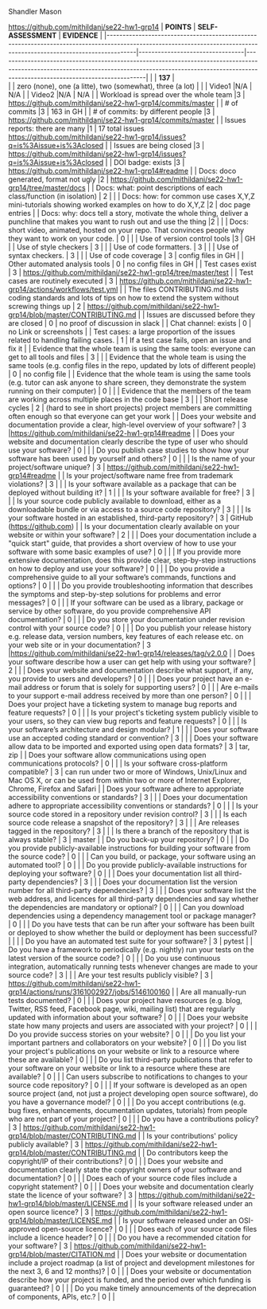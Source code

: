 Shandler Mason

https://github.com/mithildani/se22-hw1-grp14
| **POINTS**                                                                                                                                                          | **SELF-ASSESSMENT**             | **EVIDENCE**                                                                                                                                                                                             |
|---------------------------------------------------------------------------------------------------------------------------------------------------------------------|---------------------------------|----------------------------------------------------------------------------------------------------------------------------------------------------------------------------------------------------------|
|                                                                                                                                                                     | **137** |  
|                                                                                                                                                                     | zero (none), one (a litte), two (somewhat), three (a lot) |                                                                                                                                     |
| Video1                                                                                                                                                              |N/A                                 | N/A                                                                                                                       |
| Video2                                                                                                                                                              |N/A                                 | N/A                              |
| Workload is spread over the whole team                                                                                                                              |3                                 | https://github.com/mithildani/se22-hw1-grp14/commits/master                                                                                                                                                                                         |
| # of commits                                                                                                                                                        |3                                | 163 in GH                                                                                                                                                                                                  |
| # of commits: by different people                                                                                                                                   |3                                 | https://github.com/mithildani/se22-hw1-grp14/commits/master                                                                                                                                                                                                   |
| Issues reports: there are many                                                                                                                                      |1                                 | 17 total issues https://github.com/mithildani/se22-hw1-grp14/issues?q=is%3Aissue+is%3Aclosed                                                                                                                                                                                                         |
| Issues are being closed                                                                                                                                             |3                                 | https://github.com/mithildani/se22-hw1-grp14/issues?q=is%3Aissue+is%3Aclosed                                                                                                                                                                                         |
| DOI badge: exists                                                                                                                                                   |3                                 | https://github.com/mithildani/se22-hw1-grp14#readme                                                                                                                                                                                                   |
| Docs: doco generated, format not ugly                                                                                                                               |2                                 | https://github.com/mithildani/se22-hw1-grp14/tree/master/docs                                                                                                                                                                                                    |
| Docs: what: point descriptions of each class/function (in isolation)                                                                                                | 2                                |                                                                                                                                                                                                          |
| Docs: how: for common use cases X,Y,Z mini-tutorials showing worked examples on how to do X,Y,Z                                                                     |2                                 | doc page entries                                                                                                                                                                                         |
| Docs: why: docs tell a story, motivate the whole thing, deliver a punchline that makes you want to rush out and use the thing                                       |2                                 |                                                                                                                                                                                                          |
| Docs: short video, animated, hosted on your repo. That convinces people why they want to work on your code.                                                         | 0                                |                                                                                                                                                                                                          |
| Use of version control tools                                                                                                                                        |3                                 | GH                                                                                                                                                                                                         |
| Use of style checkers                                                                                                                                               | 3                                |                                                                                                                                          |
| Use of code formatters.                                                                                                                                             | 3                                |                                                                                                                                             |
| Use of syntax checkers.                                                                                                                                             |  3                               |                                                                                                                                                       |
| Use of code coverage                                                                                                                                                |  3                               | config files in GH                                                                                                                                                                                       |
| Other automated analysis tools                                                                                                                                      | 0                                | no config files in GH                                                                                                                                                                                       |
| Test cases exist                                                                                                                                                    | 3                                | https://github.com/mithildani/se22-hw1-grp14/tree/master/test                                                                                                                                  |
| Test cases are routinely executed                                                                                                                                   |  3                               | https://github.com/mithildani/se22-hw1-grp14/actions/workflows/test.yml                                                                                                                                                       |
| The files CONTRIBUTING.md lists coding standards and lots of tips on how to extend the system without screwing things up                                            | 2                                |  https://github.com/mithildani/se22-hw1-grp14/blob/master/CONTRIBUTING.md                                                                                                                                                                                                        |
| Issues are discussed before they are closed                                                                                                                         | 0                                | no proof of discussion in slack                                                                                                                                             |
| Chat channel: exists                                                                                                                                                | 0                                | no Link or screenshots                                                                                                                                                                                      |
| Test cases: a large proportion of the issues related to handling failing cases.                                                                                     | 1                                | If a test case fails, open an issue and fix it                                                                                                                                                           |
| Evidence that the whole team is using the same tools: everyone can get to all tools and files                                                                       | 3                                |                                                                                                                                                                                                          |
| Evidence that the whole team is using the same tools (e.g. config files in the repo, updated by lots of different people)                                           | 0                                | no config file                                                                                                                                                                                                         |
| Evidence that the whole team is using the same tools (e.g. tutor can ask anyone to share screen, they demonstrate the system running on their computer)             | 0                                |                                                                                                                                                                                                          |
| Evidence that the members of the team are working across multiple places in the code base                                                                           | 3                                |                                                                                                                                                                                                          |
| Short release cycles                                                                                                                                                |  2                               | (hard to see in short projects) project members are committing often enough so that everyone can get your work                                                                                           |
| Does your website and documentation provide a clear, high-level overview of your software?                                                                          | 3                                |https://github.com/mithildani/se22-hw1-grp14#readme                                                                                                                                                                                                          |
| Does your website and documentation clearly describe the type of user who should use your software?                                                                 | 0                                |                                                                                                                                                                                                          |
| Do you publish case studies to show how your software has been used by yourself and others?                                                                         | 0                                |                                                                                                                                                                                                          |
| Is the name of your project/software unique?                                                                                                                        | 3                                | https://github.com/mithildani/se22-hw1-grp14#readme                                                                                                                                                                                                         |
| Is your project/software name free from trademark violations?                                                                                                       | 3                                |                                                                                                                                                                                                          |
| Is your software available as a package that can be deployed without building it?                                                                                   | 1                                |                                                                                                                                                                                                          |
| Is your software available for free?                                                                                                                                |  3                               |                                                                                                                                                                                                          |
| Is your source code publicly available to download, either as a downloadable bundle or via access to a source code repository?                                      | 3                                |                                                                                                                                                                                                          |
| Is your software hosted in an established, third-party repository?                                                                                                  | 3                                | GitHub (https://github.com)                                                                                                                                                                  |
| Is your documentation clearly available on your website or within your software?                                                                                    | 2                                |                                                                                                                                                                                                          |
| Does your documentation include a "quick start" guide, that provides a short overview of how to use your software with some basic examples of use?                  | 0                                |                                                                                                                                                                                                          |
| If you provide more extensive documentation, does this provide clear, step-by-step instructions on how to deploy and use your software?                             | 0                                |                                                                                                                                                                                                          |
| Do you provide a comprehensive guide to all your software’s commands, functions and options?                                                                        | 0                                |                                                                                                                                                                                                          |
| Do you provide troubleshooting information that describes the symptoms and step-by-step solutions for problems and error messages?                                  | 0                                |                                                                                                                                                                                                          |
| If your software can be used as a library, package or service by other software, do you provide comprehensive API documentation?                                    | 0                                |                                                                                                                                                                                                          |
| Do you store your documentation under revision control with your source code?                                                                                       | 0                                |                                                                                                                                                                                                          |
| Do you publish your release history e.g. release data, version numbers, key features of each release etc. on your web site or in your documentation?                | 3                                |https://github.com/mithildani/se22-hw1-grp14/releases/tag/v2.0.0                                                                                                                                                                                                          |
| Does your software describe how a user can get help with using your software?                                                                                       |  2                               |                                                                                                                                                                                                          |
| Does your website and documentation describe what support, if any, you provide to users and developers?                                                             |  0                               |                                                                                                                                                                                                          |
| Does your project have an e-mail address or forum that is solely for supporting users?                                                                              |  0                               |                                                                                                                                                                                                          |
| Are e-mails to your support e-mail address received by more than one person?                                                                                        | 0                                |                                                                                                                                                                                                          |
| Does your project have a ticketing system to manage bug reports and feature requests?                                                                               |  0                               |                                                                                                                                                                                                          |
| Is your project's ticketing system publicly visible to your users, so they can view bug reports and feature requests?                                               | 0                                |                                                                                                                                                                                                          |
| Is your software’s architecture and design modular?                                                                                                                 | 1                                |                                                                                                                                                                                                          |
| Does your software use an accepted coding standard or convention?                                                                                                   | 3                                |                                                                                                                                                                                                          |
| Does your software allow data to be imported and exported using open data formats?                                                                                  | 3                                | tar, zip                                                                                                                                                                      |
| Does your software allow communications using open communications protocols?                                                                                        |  0                               |                                                                                                                                                                                                          |
| Is your software cross-platform compatible?                                                                                                                         |  3                               | can run under two or more of Windows, Unix/Linux and Mac OS X, or can be used from within two or more of Internet Explorer, Chrome, Firefox and Safari                                         |
| Does your software adhere to appropriate accessibility conventions or standards?                                                                                    | 3                                |                                                                                                                                                                                                          |
| Does your documentation adhere to appropriate accessibility conventions or standards?                                                                               | 0                                |                                                                                                                                                                                                          |
| Is your source code stored in a repository under revision control?                                                                                                  |  3                               |                                                                                                                                                                                                          |
| Is each source code release a snapshot of the repository?                                                                                                           | 3                                |                                                                                                                                                                                                          |
| Are releases tagged in the repository?                                                                                                                              | 3                                |                                                                                                                                                                                                          |
| Is there a branch of the repository that is always stable?                                                                                                          |   3                              | master                                                                                                                                               |
| Do you back-up your repository?                                                                                                                                     | 0                                |                                                                                                                                                                                                          |
| Do you provide publicly-available instructions for building your software from the source code?                                                                     | 0                                |                                                                                                                                                                                                          |
| Can you build, or package, your software using an automated tool?                                                                                                   | 0                                |  |
| Do you provide publicly-available instructions for deploying your software?                                                                                         | 0                                |                                                                                                                                                                                                          |
| Does your documentation list all third-party dependencies?                                                                                                          | 3                                |                                                                                                                                                                                                          |
| Does your documentation list the version number for all third-party dependencies?                                                                                   | 3                                |                                                                                                                                                                                                          |
| Does your software list the web address, and licences for all third-party dependencies and say whether the dependencies are mandatory or optional?                  |  0                               |                                                                                                                                                                                                          |
| Can you download dependencies using a dependency management tool or package manager?                                                                                | 0                                |                          |
| Do you have tests that can be run after your software has been built or deployed to show whether the build or deployment has been successful?                       |                                 |                                                                                                                                                                                                          |
| Do you have an automated test suite for your software?                                                                                                              | 3                                | pytest                                                                                                                                                                                                         |
| Do you have a framework to periodically (e.g. nightly) run your tests on the latest version of the source code?                                                     |  0                               |                                                                                                                                                                                                          |
| Do you use continuous integration, automatically running tests whenever changes are made to your source code?                                                       |  3                               |                                                                                                                                                                                                          |
| Are your test results publicly visible?                                                                                                                             | 3                                |  https://github.com/mithildani/se22-hw1-grp14/actions/runs/3161002927/jobs/5146100160                                                                                                                                                                                                        |
| Are all manually-run tests documented?                                                                                                                              |  0                               |                                                                                                                                                                                                          |
| Does your project have resources (e.g. blog, Twitter, RSS feed, Facebook page, wiki, mailing list) that are regularly updated with information about your software? | 0                                |                                                                                                                           |
| Does your website state how many projects and users are associated with your project?                                                                               |  0                               |                                                                                                                                                                                                          |
| Do you provide success stories on your website?                                                                                                                     | 0                                |                                                                                                                                                                                                          |
| Do you list your important partners and collaborators on your website?                                                                                              |  0                               |                                                                                                                                                                                                          |
| Do you list your project's publications on your website or link to a resource where these are available?                                                            |  0                               |                                                                                                                                                                                                          |
| Do you list third-party publications that refer to your software on your website or link to a resource where these are available?                                   |  0                               |                                                                                                                                                                                                          |
| Can users subscribe to notifications to changes to your source code repository?                                                                                     | 0                                |                                                                                                                                                                                                          |
| If your software is developed as an open source project (and, not just a project developing open source software), do you have a governance model?                  | 0                                |                                                                                                                                                                                                          |
| Do you accept contributions (e.g. bug fixes, enhancements, documentation updates, tutorials) from people who are not part of your project?                          | 0                                |                                                                                                                                                                                                          |
| Do you have a contributions policy?                                                                                                                                 |  3                               |   https://github.com/mithildani/se22-hw1-grp14/blob/master/CONTRIBUTING.md                                                                                                                                                                                                       |
| Is your contributions' policy publicly available?                                                                                                                   | 3                               | https://github.com/mithildani/se22-hw1-grp14/blob/master/CONTRIBUTING.md                                                                                                                                                                                                         |
| Do contributors keep the copyright/IP of their contributions?                                                                                                       | 0                                |                                                                                                                                                                                                          |
| Does your website and documentation clearly state the copyright owners of your software and documentation?                                                          |  0                               |                                                                                                                                                                                                          |
| Does each of your source code files include a copyright statement?                                                                                                  | 0                                |                                                                                                                                                                                                          |
| Does your website and documentation clearly state the licence of your software?                                                                                     | 3                                | https://github.com/mithildani/se22-hw1-grp14/blob/master/LICENSE.md                                                                                                                                                                                                         |
| Is your software released under an open source licence?                                                                                                             | 3                                |  https://github.com/mithildani/se22-hw1-grp14/blob/master/LICENSE.md                                                                                                                                                                                                        |
| Is your software released under an OSI-approved open-source licence?                                                                                                |  0                               |                                                                                                                                                                                                          |
| Does each of your source code files include a licence header?                                                                                                       |  0                               |                                                                                                                                                                                                          |
| Do you have a recommended citation for your software?                                                                                                               |  3                               | https://github.com/mithildani/se22-hw1-grp14/blob/master/CITATION.md                                                                                                                                                                                                         |
| Does your website or documentation include a project roadmap (a list of project and development milestones for the next 3, 6 and 12 months)?                        | 0                                |                                                                                                                                                                                                          |
| Does your website or documentation describe how your project is funded, and the period over which funding is guaranteed?                                            | 0                                |                                                                                                                                                                                                          |
| Do you make timely announcements of the deprecation of components, APIs, etc.?                                                                                      | 0                                |                                                                                                                                                                                                          |
